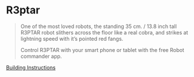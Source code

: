 # R3ptar

> One of the most loved robots, the standing 35 cm. / 13.8 inch tall R3PTAR robot slithers across the floor like a real cobra, and strikes at lightning speed with it’s pointed red fangs.
>
> Control R3PTAR with your smart phone or tablet with the free Robot commander app.

[Building Instructions](https://www.lego.com/cdn/cs/set/assets/bltfa9d17de847b8936/31313_R3PTAR_2016.pdf)
